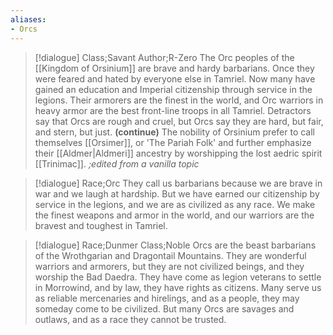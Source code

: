 ```yaml
---
aliases:
- Orcs
---
```

>[!dialogue] Class;Savant Author;R-Zero
>The Orc peoples of the [[Kingdom of Orsinium]] are brave and hardy barbarians. Once they were feared and hated by everyone else in Tamriel. Now many have gained an education and Imperial citizenship through service in the legions. Their armorers are the finest in the world, and Orc warriors in heavy armor are the best front-line troops in all Tamriel. Detractors say that Orcs are rough and cruel, but Orcs say they are hard, but fair, and stern, but just.
>**(continue)**
>The nobility of Orsinium prefer to call themselves [[Orsimer]], or 'The Pariah Folk' and further emphasize their [[Aldmer|Aldmeri]] ancestry by worshipping the lost aedric spirit [[Trinimac]].
>*;edited from a vanilla topic*

>[!dialogue] Race;Orc
>They call us barbarians because we are brave in war and we laugh at hardship. But we have earned our citizenship by service in the legions, and we are as civilized as any race. We make the finest weapons and armor in the world, and our warriors are the bravest and toughest in Tamriel.

>[!dialogue] Race;Dunmer Class;Noble
>Orcs are the beast barbarians of the Wrothgarian and Dragontail Mountains. They are wonderful warriors and armorers, but they are not civilized beings, and they worship the Bad Daedra. They have come as legion veterans to settle in Morrowind, and by law, they have rights as citizens. Many serve us as reliable mercenaries and hirelings, and as a people, they may someday come to be civilized. But many Orcs are savages and outlaws, and as a race they cannot be trusted.
